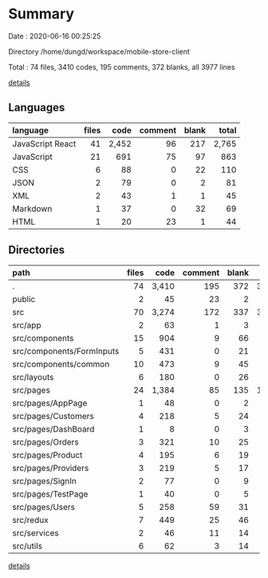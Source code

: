 # Summary

Date : 2020-06-16 00:25:25

Directory /home/dungd/workspace/mobile-store-client

Total : 74 files,  3410 codes, 195 comments, 372 blanks, all 3977 lines

[details](details.md)

## Languages
| language | files | code | comment | blank | total |
| :--- | ---: | ---: | ---: | ---: | ---: |
| JavaScript React | 41 | 2,452 | 96 | 217 | 2,765 |
| JavaScript | 21 | 691 | 75 | 97 | 863 |
| CSS | 6 | 88 | 0 | 22 | 110 |
| JSON | 2 | 79 | 0 | 2 | 81 |
| XML | 2 | 43 | 1 | 1 | 45 |
| Markdown | 1 | 37 | 0 | 32 | 69 |
| HTML | 1 | 20 | 23 | 1 | 44 |

## Directories
| path | files | code | comment | blank | total |
| :--- | ---: | ---: | ---: | ---: | ---: |
| . | 74 | 3,410 | 195 | 372 | 3,977 |
| public | 2 | 45 | 23 | 2 | 70 |
| src | 70 | 3,274 | 172 | 337 | 3,783 |
| src/app | 2 | 63 | 1 | 3 | 67 |
| src/components | 15 | 904 | 9 | 66 | 979 |
| src/components/FormInputs | 5 | 431 | 0 | 21 | 452 |
| src/components/common | 10 | 473 | 9 | 45 | 527 |
| src/layouts | 6 | 180 | 0 | 26 | 206 |
| src/pages | 24 | 1,384 | 85 | 135 | 1,604 |
| src/pages/AppPage | 1 | 48 | 0 | 2 | 50 |
| src/pages/Customers | 4 | 218 | 5 | 24 | 247 |
| src/pages/DashBoard | 1 | 8 | 0 | 3 | 11 |
| src/pages/Orders | 3 | 321 | 10 | 25 | 356 |
| src/pages/Product | 4 | 195 | 6 | 19 | 220 |
| src/pages/Providers | 3 | 219 | 5 | 17 | 241 |
| src/pages/SignIn | 2 | 77 | 0 | 9 | 86 |
| src/pages/TestPage | 1 | 40 | 0 | 5 | 45 |
| src/pages/Users | 5 | 258 | 59 | 31 | 348 |
| src/redux | 7 | 449 | 25 | 46 | 520 |
| src/services | 2 | 46 | 11 | 14 | 71 |
| src/utils | 6 | 62 | 3 | 14 | 79 |

[details](details.md)